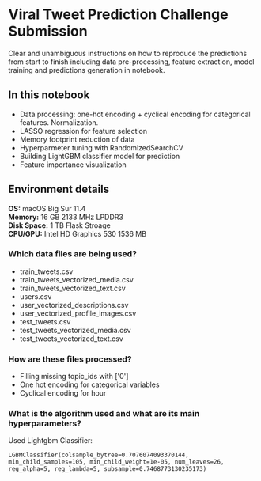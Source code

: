 # Viral Tweet Prediction Challenge Submission

Clear and unambiguous instructions on how to reproduce the predictions from start to finish including data pre-processing, feature extraction, model training and predictions generation in notebook.

## In this notebook

- Data processing: one-hot encoding + cyclical encoding for categorical features. Normalization.
- LASSO regression for feature selection
- Memory footprint reduction of data
- Hyperparmeter tuning with RandomizedSearchCV
- Building LightGBM classifier model for prediction
- Feature importance visualization

## Environment details 

**OS:** macOS Big Sur 11.4  
**Memory:** 16 GB 2133 MHz LPDDR3  
**Disk Space:** 1 TB Flask Stroage  
**CPU/GPU:** Intel HD Graphics 530 1536 MB  

### Which data files are being used?

- train_tweets.csv
- train_tweets_vectorized_media.csv
- train_tweets_vectorized_text.csv
- users.csv
- user_vectorized_descriptions.csv
- user_vectorized_profile_images.csv
- test_tweets.csv
- test_tweets_vectorized_media.csv
- test_tweets_vectorized_text.csv

### How are these files processed?

- Filling missing topic_ids with ['0']
- One hot encoding for categorical variables
- Cyclical encoding for hour

### What is the algorithm used and what are its main hyperparameters?

Used Lightgbm Classifier:  

``` {code}
LGBMClassifier(colsample_bytree=0.7076074093370144, min_child_samples=105, min_child_weight=1e-05, num_leaves=26, reg_alpha=5, reg_lambda=5, subsample=0.7468773130235173)
```
